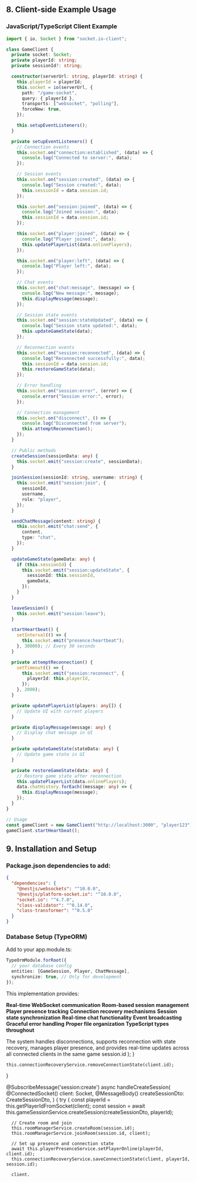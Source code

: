 ## 8. Client-side Example Usage

### JavaScript/TypeScript Client Example

```typescript
import { io, Socket } from "socket.io-client";

class GameClient {
  private socket: Socket;
  private playerId: string;
  private sessionId?: string;

  constructor(serverUrl: string, playerId: string) {
    this.playerId = playerId;
    this.socket = io(serverUrl, {
      path: "/game-socket",
      query: { playerId },
      transports: ["websocket", "polling"],
      forceNew: true,
    });

    this.setupEventListeners();
  }

  private setupEventListeners() {
    // Connection events
    this.socket.on("connection:established", (data) => {
      console.log("Connected to server:", data);
    });

    // Session events
    this.socket.on("session:created", (data) => {
      console.log("Session created:", data);
      this.sessionId = data.session.id;
    });

    this.socket.on("session:joined", (data) => {
      console.log("Joined session:", data);
      this.sessionId = data.session.id;
    });

    this.socket.on("player:joined", (data) => {
      console.log("Player joined:", data);
      this.updatePlayerList(data.onlinePlayers);
    });

    this.socket.on("player:left", (data) => {
      console.log("Player left:", data);
    });

    // Chat events
    this.socket.on("chat:message", (message) => {
      console.log("New message:", message);
      this.displayMessage(message);
    });

    // Session state events
    this.socket.on("session:stateUpdated", (data) => {
      console.log("Session state updated:", data);
      this.updateGameState(data);
    });

    // Reconnection events
    this.socket.on("session:reconnected", (data) => {
      console.log("Reconnected successfully:", data);
      this.sessionId = data.session.id;
      this.restoreGameState(data);
    });

    // Error handling
    this.socket.on("session:error", (error) => {
      console.error("Session error:", error);
    });

    // Connection management
    this.socket.on("disconnect", () => {
      console.log("Disconnected from server");
      this.attemptReconnection();
    });
  }

  // Public methods
  createSession(sessionData: any) {
    this.socket.emit("session:create", sessionData);
  }

  joinSession(sessionId: string, username: string) {
    this.socket.emit("session:join", {
      sessionId,
      username,
      role: "player",
    });
  }

  sendChatMessage(content: string) {
    this.socket.emit("chat:send", {
      content,
      type: "chat",
    });
  }

  updateGameState(gameData: any) {
    if (this.sessionId) {
      this.socket.emit("session:updateState", {
        sessionId: this.sessionId,
        gameData,
      });
    }
  }

  leaveSession() {
    this.socket.emit("session:leave");
  }

  startHeartbeat() {
    setInterval(() => {
      this.socket.emit("presence:heartbeat");
    }, 30000); // Every 30 seconds
  }

  private attemptReconnection() {
    setTimeout(() => {
      this.socket.emit("session:reconnect", {
        playerId: this.playerId,
      });
    }, 2000);
  }

  private updatePlayerList(players: any[]) {
    // Update UI with current players
  }

  private displayMessage(message: any) {
    // Display chat message in UI
  }

  private updateGameState(stateData: any) {
    // Update game state in UI
  }

  private restoreGameState(data: any) {
    // Restore game state after reconnection
    this.updatePlayerList(data.onlinePlayers);
    data.chatHistory.forEach((message: any) => {
      this.displayMessage(message);
    });
  }
}

// Usage
const gameClient = new GameClient("http://localhost:3000", "player123");
gameClient.startHeartbeat();
```

## 9. Installation and Setup

### Package.json dependencies to add:

```json
{
  "dependencies": {
    "@nestjs/websockets": "^10.0.0",
    "@nestjs/platform-socket.io": "^10.0.0",
    "socket.io": "^4.7.0",
    "class-validator": "^0.14.0",
    "class-transformer": "^0.5.0"
  }
}
```

### Database Setup (TypeORM)

Add to your app.module.ts:

```typescript
TypeOrmModule.forRoot({
  // your database config
  entities: [GameSession, Player, ChatMessage],
  synchronize: true, // Only for development
});
```

This implementation provides:

**Real-time WebSocket communication**
**Room-based session management**  
 **Player presence tracking**
**Connection recovery mechanisms**
**Session state synchronization**
**Real-time chat functionality**
**Event broadcasting**
**Graceful error handling**
**Proper file organization**
**TypeScript types throughout**

The system handles disconnections, supports reconnection with state recovery, manages player presence, and provides real-time updates across all connected clients in the same game session.id
);
}

    this.connectionRecoveryService.removeConnectionState(client.id);

}

@SubscribeMessage('session:create')
async handleCreateSession(
@ConnectedSocket() client: Socket,
@MessageBody() createSessionDto: CreateSessionDto,
) {
try {
const playerId = this.getPlayerIdFromSocket(client);
const session = await this.gameSessionService.createSession(createSessionDto, playerId);

      // Create room and join
      this.roomManagerService.createRoom(session.id);
      this.roomManagerService.joinRoom(session.id, client);

      // Set up presence and connection state
      await this.playerPresenceService.setPlayerOnline(playerId, client.id);
      this.connectionRecoveryService.saveConnectionState(client, playerId, session.id);

      client.
